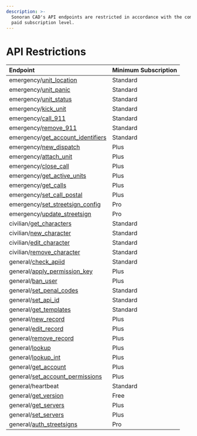```yaml
---
description: >-
  Sonoran CAD's API endpoints are restricted in accordance with the community's
  paid subscription level.
---
```


# API Restrictions

| Endpoint | Minimum Subscription |
| :--- | :--- |
| emergency/[unit\_location](emergency/update-unit-location.md) | Standard |
| emergency/[unit\_panic](emergency/unit-panic.md) | Standard |
| emergency/[unit\_status](emergency/unit-status.md) | Standard |
| emergency/[kick\_unit](emergency/kick-unit.md) | Standard |
| emergency/[call\_911](emergency/911-call.md) | Standard |
| emergency/[remove\_911](emergency/remove-911.md) | Standard |
| emergency/[get\_account\_identifiers](emergency/get-identifiers.md) | Standard |
| emergency/[new\_dispatch](emergency/new-dispatch.md) | Plus |
| emergency/[attach\_unit](emergency/attach-units.md) | Plus |
| emergency/[close\_call](emergency/close-call.md) | Plus |
| emergency/[get\_active\_units](emergency/get-active-units.md) | Plus |
| emergency/[get\_calls](emergency/get-calls.md) | Plus |
| emergency/[set\_call\_postal](emergency/update-call-postal.md) | Plus |
| emergency/[set\_streetsign\_config](emergency/set-street-sign-config.md) | Pro |
| emergency/[update\_streetsign](emergency/update-street-sign.md) | Pro |
| civilian/[get\_characters](civilian/get-characters.md) | Standard |
| civilian/[new\_character](civilian/new-character.md) | Standard |
| civilian/[edit\_character](civilian/edit-character.md) | Standard |
| civilian/[remove\_character](civilian/remove-character.md) | Standard |
| general/[check\_apiid](general/check-api-id.md) | Standard |
| general/[apply\_permission\_key](general/apply-permission-key.md) | Plus |
| general/[ban\_user](general/ban-user.md) | Plus |
| general/[set\_penal\_codes](general/set-penal-codes.md) | Standard |
| general/[set\_api\_id](general/set-api-ids.md) | Standard |
| general/[get\_templates](general/custom-records/get-record-template.md) | Standard |
| general/[new\_record](general/custom-records/new-record.md) | Plus |
| general/[edit\_record](general/custom-records/edit-record.md) | Plus |
| general/[remove\_record](general/custom-records/remove-record.md) | Plus |
| general/[lookup](general/lookup-name-or-plate.md) | Plus |
| general/[lookup\_int](general/lookup-by-integer.md) | Plus |
| general/[get\_account](general/get-account.md) | Plus |
| general/[set\_account\_permissions](general/modify-account-permissions.md) | Plus |
| general/heartbeat | Standard |
| general/[get\_version](general/get-version.md) | Free |
| general/[get\_servers](general/get-servers.md) | Plus |
| general/[set\_servers](general/set-servers.md) | Plus |
| general/[auth\_streetsigns](general/auth-street-signs.md) | Pro |

